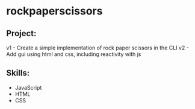 # rockpaperscissors
## Project:
v1 - Create a simple implementation of rock paper scissors in the CLI
v2 - Add gui using html and css, including reactivity with js

## Skills:
- JavaScript
- HTML
- CSS

